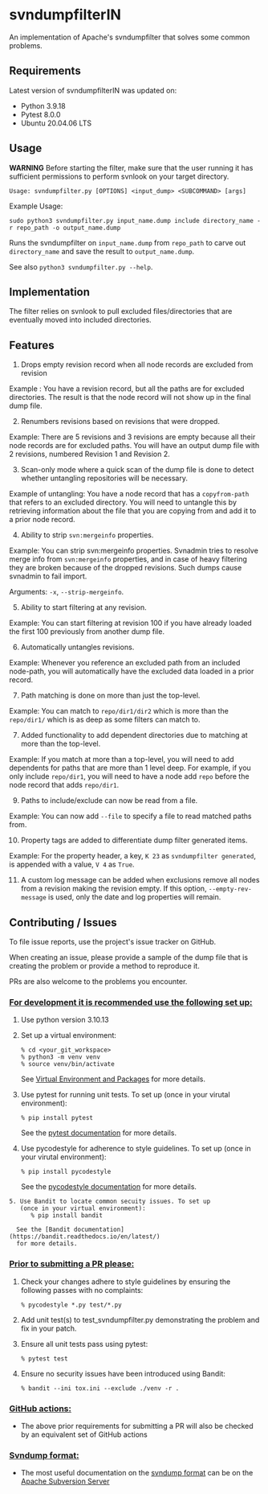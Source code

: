 svndumpfilterIN
===============


An implementation of Apache's svndumpfilter that solves some common problems.


## Requirements ##

Latest version of svndumpfilterIN was updated on:

  * Python 3.9.18
  * Pytest 8.0.0
  * Ubuntu 20.04.06 LTS


##  Usage  ##


**WARNING** Before starting the filter, make sure that the user running it has sufficient permissions to perform svnlook on your
target directory.


    Usage: svndumpfilter.py [OPTIONS] <input_dump> <SUBCOMMAND> [args]



Example Usage:

    sudo python3 svndumpfilter.py input_name.dump include directory_name -r repo_path -o output_name.dump

Runs the svndumpfilter on `input_name.dump` from `repo_path` to carve out `directory_name`
and save the result to `output_name.dump`.

See also `python3 svndumpfilter.py --help`.

## Implementation ##


The filter relies on svnlook to pull excluded files/directories that are eventually moved into included
directories.


## Features ##


1. Drops empty revision record when all node records are excluded from revision

  Example : You have a revision record, but all the paths are for excluded directories.
  The result is that the node record will not show up in the final dump file.

2. Renumbers revisions based on revisions that were dropped.

  Example: There are 5 revisions and 3 revisions are empty because all their node records are for excluded paths.
  You will have an output dump file with 2 revisions, numbered Revision 1 and Revision 2.

3. Scan-only mode where a quick scan of the dump file is done to detect whether untangling repositories will be
necessary.

  Example of untangling: You have a node record that has a `copyfrom-path` that refers to an excluded directory.
  You will need to untangle this by retrieving information about the file that you are copying from and add
  it to a prior node record.

4. Ability to strip `svn:mergeinfo` properties.

  Example: You can strip svn:mergeinfo properties. Svnadmin tries to resolve merge info from `svn:mergeinfo` properties,
  and in case of heavy filtering they are broken because of the dropped revisions. Such dumps cause svnadmin to fail import. 

  Arguments: `-x`, `--strip-mergeinfo`.

5. Ability to start filtering at any revision.

  Example: You can start filtering at revision 100 if you have already loaded the first 100 previously from
  another dump file.

6. Automatically untangles revisions.

  Example: Whenever you reference an excluded path from an included node-path, you will automatically have the
  excluded data loaded in a prior record.

7. Path matching is done on more than just the top-level.
 
  Example: You can match to `repo/dir1/dir2` which is more than the `repo/dir1/` which is as deep as some filters
  can match to.

7. Added functionality to add dependent directories due to matching at more than the top-level.

  Example: If you match at more than a top-level, you will need to add dependents for paths that are more than 1
  level deep. For example, if you only include `repo/dir1`, you will need to have a node add `repo` before the
  node record that adds `repo/dir1`.

9. Paths to include/exclude can now be read from a file.

  Example: You can now add `--file` to specify a file to read matched paths from.

10. Property tags are added to differentiate dump filter generated items.

  Example: For the property header, a key, `K 23` as `svndumpfilter generated`, is appended with a value, `V 4`
  as `True`.

11. A custom log message can be added when exclusions remove all nodes from a revision making the revision
    empty. If this option, `--empty-rev-message` is used, only the date and log properties will remain.

## Contributing / Issues ##


To file issue reports, use the project's issue tracker on GitHub.

When creating an issue, please provide a sample of the dump file that is creating the problem or provide a method to
reproduce it.

PRs are also welcome to the problems you encounter.

### <u>For development it is recommended use the following set up:</u> ###
   1. Use python version 3.10.13
   2. Set up a virtual environment:

          % cd <your_git_workspace>
          % python3 -m venv venv
          % source venv/bin/activate

      See [Virtual Environment and Packages](https://docs.python.org/3/tutorial/venv.html)
      for more details.
   3. Use pytest for running unit tests. To set up
      (once in your virutal environment):

          % pip install pytest

      See the [pytest documentation](https://docs.pytest.org/en) for more details.
   4. Use pycodestyle for adherence to style guidelines. To set up
      (once in your virutal environment):

          % pip install pycodestyle

      See the [pycodestyle documentation](https://pycodestyle.pycqa.org/en/latest/)
      for more details.

    5. Use Bandit to locate common secuity issues. To set up 
       (once in your virtual environment):
          % pip install bandit

      See the [Bandit documentation](https://bandit.readthedocs.io/en/latest/)
      for more details.

### <u>Prior to submitting a PR please:</u> ###
   1. Check your changes adhere to style guidelines by ensuring
      the following passes with no complaints:

          % pycodestyle *.py test/*.py

   2. Add unit test(s) to test_svndumpfilter.py demonstrating the
      problem and fix in your patch.
   3. Ensure all unit tests pass using pytest:

          % pytest test

   4. Ensure no security issues have been introduced using Bandit:

          % bandit --ini tox.ini --exclude ./venv -r .

### <u>GitHub actions:</u> ###

   * The above prior requirements for submitting a PR will also be
     checked by an equivalent set of GitHub actions

### <u>Svndump format:</u> ###

   * The most useful documentation on the [svndump format](https://svn.apache.org/repos/asf/subversion/trunk/notes/dump-load-format.txt) can be on the 
     [Apache Subversion Server](https://svn.apache.org/)




